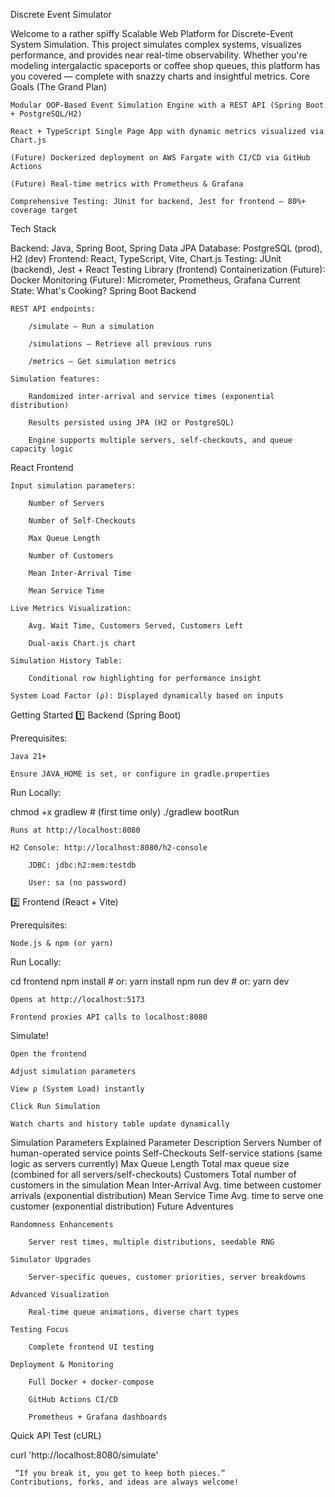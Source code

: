 Discrete Event Simulator 

Welcome to a rather spiffy Scalable Web Platform for Discrete-Event System Simulation. This project simulates complex systems, visualizes performance, and provides near real-time observability. Whether you're modeling intergalactic spaceports or coffee shop queues, this platform has you covered — complete with snazzy charts and insightful metrics.
 Core Goals (The Grand Plan)

    Modular OOP-Based Event Simulation Engine with a REST API (Spring Boot + PostgreSQL/H2)

    React + TypeScript Single Page App with dynamic metrics visualized via Chart.js

    (Future) Dockerized deployment on AWS Fargate with CI/CD via GitHub Actions

    (Future) Real-time metrics with Prometheus & Grafana

    Comprehensive Testing: JUnit for backend, Jest for frontend — 80%+ coverage target

 Tech Stack

Backend: Java, Spring Boot, Spring Data JPA
Database: PostgreSQL (prod), H2 (dev)
Frontend: React, TypeScript, Vite, Chart.js
Testing: JUnit (backend), Jest + React Testing Library (frontend)
Containerization (Future): Docker
Monitoring (Future): Micrometer, Prometheus, Grafana
 Current State: What's Cooking?
 Spring Boot Backend

    REST API endpoints:

        /simulate – Run a simulation

        /simulations – Retrieve all previous runs

        /metrics – Get simulation metrics

    Simulation features:

        Randomized inter-arrival and service times (exponential distribution)

        Results persisted using JPA (H2 or PostgreSQL)

        Engine supports multiple servers, self-checkouts, and queue capacity logic

 React Frontend

    Input simulation parameters:

        Number of Servers

        Number of Self-Checkouts

        Max Queue Length

        Number of Customers

        Mean Inter-Arrival Time

        Mean Service Time

    Live Metrics Visualization:

        Avg. Wait Time, Customers Served, Customers Left

        Dual-axis Chart.js chart

    Simulation History Table:

        Conditional row highlighting for performance insight

    System Load Factor (ρ): Displayed dynamically based on inputs

 Getting Started
1️⃣ Backend (Spring Boot)

Prerequisites:

    Java 21+

    Ensure JAVA_HOME is set, or configure in gradle.properties

Run Locally:

chmod +x gradlew      # (first time only)
./gradlew bootRun

    Runs at http://localhost:8080

    H2 Console: http://localhost:8080/h2-console

        JDBC: jdbc:h2:mem:testdb

        User: sa (no password)

2️⃣ Frontend (React + Vite)

Prerequisites:

    Node.js & npm (or yarn)

Run Locally:

cd frontend
npm install       # or: yarn install
npm run dev       # or: yarn dev

    Opens at http://localhost:5173

    Frontend proxies API calls to localhost:8080

 Simulate!

    Open the frontend

    Adjust simulation parameters

    View ρ (System Load) instantly

    Click Run Simulation

    Watch charts and history table update dynamically

 Simulation Parameters Explained
Parameter	Description
Servers	Number of human-operated service points
Self-Checkouts	Self-service stations (same logic as servers currently)
Max Queue Length	Total max queue size (combined for all servers/self-checkouts)
Customers	Total number of customers in the simulation
Mean Inter-Arrival	Avg. time between customer arrivals (exponential distribution)
Mean Service Time	Avg. time to serve one customer (exponential distribution)
 Future Adventures

    Randomness Enhancements

        Server rest times, multiple distributions, seedable RNG

    Simulator Upgrades

        Server-specific queues, customer priorities, server breakdowns

    Advanced Visualization

        Real-time queue animations, diverse chart types

    Testing Focus

        Complete frontend UI testing

    Deployment & Monitoring

        Full Docker + docker-compose

        GitHub Actions CI/CD

        Prometheus + Grafana dashboards

 Quick API Test (cURL)

curl 'http://localhost:8080/simulate'

     “If you break it, you get to keep both pieces.”
    Contributions, forks, and ideas are always welcome!
